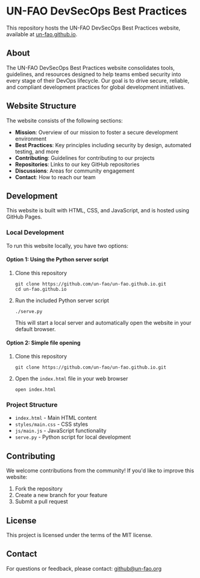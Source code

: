 # UN-FAO DevSecOps Best Practices

This repository hosts the UN-FAO DevSecOps Best Practices website, available at [un-fao.github.io](https://un-fao.github.io).

## About

The UN-FAO DevSecOps Best Practices website consolidates tools, guidelines, and resources designed to help teams embed security into every stage of their DevOps lifecycle. Our goal is to drive secure, reliable, and compliant development practices for global development initiatives.

## Website Structure

The website consists of the following sections:

- **Mission**: Overview of our mission to foster a secure development environment
- **Best Practices**: Key principles including security by design, automated testing, and more
- **Contributing**: Guidelines for contributing to our projects
- **Repositories**: Links to our key GitHub repositories
- **Discussions**: Areas for community engagement
- **Contact**: How to reach our team

## Development

This website is built with HTML, CSS, and JavaScript, and is hosted using GitHub Pages.

### Local Development

To run this website locally, you have two options:

#### Option 1: Using the Python server script

1. Clone this repository
   ```
   git clone https://github.com/un-fao/un-fao.github.io.git
   cd un-fao.github.io
   ```

2. Run the included Python server script
   ```
   ./serve.py
   ```
   
   This will start a local server and automatically open the website in your default browser.

#### Option 2: Simple file opening

1. Clone this repository
   ```
   git clone https://github.com/un-fao/un-fao.github.io.git
   ```

2. Open the `index.html` file in your web browser
   ```
   open index.html
   ```

### Project Structure

- `index.html` - Main HTML content
- `styles/main.css` - CSS styles
- `js/main.js` - JavaScript functionality
- `serve.py` - Python script for local development

## Contributing

We welcome contributions from the community! If you'd like to improve this website:

1. Fork the repository
2. Create a new branch for your feature
3. Submit a pull request

## License

This project is licensed under the terms of the MIT license.

## Contact

For questions or feedback, please contact: github@un-fao.org 